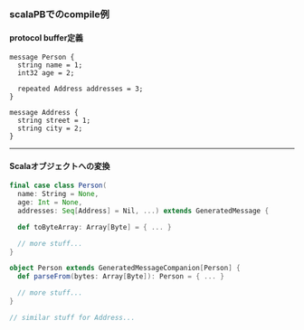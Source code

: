### scalaPBでのcompile例

#### protocol buffer定義

```
message Person {
  string name = 1;
  int32 age = 2;

  repeated Address addresses = 3;
}

message Address {
  string street = 1;
  string city = 2;
}
```

---

#### Scalaオブジェクトへの変換

```scala
final case class Person(
  name: String = None,
  age: Int = None,
  addresses: Seq[Address] = Nil, ...) extends GeneratedMessage {

  def toByteArray: Array[Byte] = { ... }

  // more stuff...
}

object Person extends GeneratedMessageCompanion[Person] {
  def parseFrom(bytes: Array[Byte]): Person = { ... }

  // more stuff...
}

// similar stuff for Address...
```
